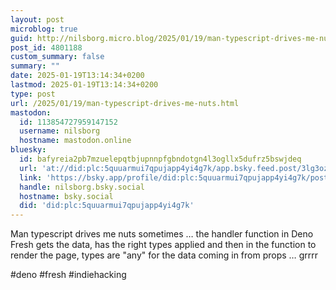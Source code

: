 ```yaml
---
layout: post
microblog: true
guid: http://nilsborg.micro.blog/2025/01/19/man-typescript-drives-me-nuts.html
post_id: 4801188
custom_summary: false
summary: ""
date: 2025-01-19T13:14:34+0200
lastmod: 2025-01-19T13:14:34+0200
type: post
url: /2025/01/19/man-typescript-drives-me-nuts.html
mastodon:
  id: 113854727959147152
  username: nilsborg
  hostname: mastodon.online
bluesky:
  id: bafyreia2pb7mzuelepqtbjupnnpfgbndotgn4l3ogllx5dufrz5bswjdeq
  url: 'at://did:plc:5quuarmui7qpujapp4yi4g7k/app.bsky.feed.post/3lg3ozyobv52k'
  link: 'https://bsky.app/profile/did:plc:5quuarmui7qpujapp4yi4g7k/post/3lg3ozyobv52k'
  handle: nilsborg.bsky.social
  hostname: bsky.social
  did: 'did:plc:5quuarmui7qpujapp4yi4g7k'
---
```

Man typescript drives me nuts sometimes … the handler function in Deno Fresh gets the data, has the right types applied and then in the function to render the page, types are "any" for the data coming in from props … grrrr

#deno #fresh #indiehacking
